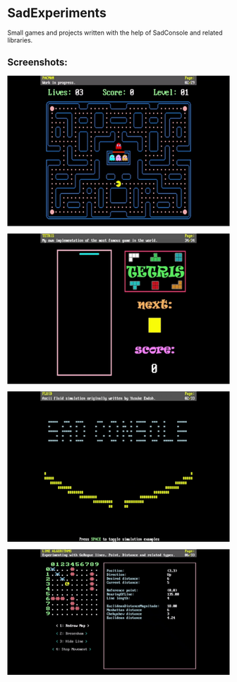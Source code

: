 # SadExperiments
Small games and projects written with the help of SadConsole and related libraries.

## Screenshots:

<p align="center" style="margin-bottom: 0px !important;">
  <img width="750" src="/ScreenShots/PacMan.gif" alt="Tetris MiniGame" align="center">
  <br><br>
  <img width="750" src="/ScreenShots/Tetris.gif" alt="Tetris MiniGame" align="center">
  <br><br>
  <img width="750" src="/ScreenShots/Fluid.gif" alt="Ascii Fluid Simulation" align="center">
  <br><br>
  <img width="750" src="/ScreenShots/Lines.gif" alt="GoRogue Line Algorithms" align="center">
  <br><br>
</p>

